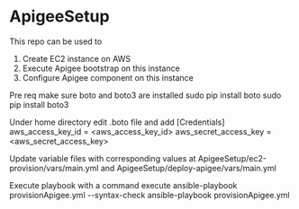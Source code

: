 # ApigeeSetup
This repo can be used to 
1. Create EC2 instance on AWS
2. Execute Apigee bootstrap on this instance
3. Configure Apigee component on this instance

Pre req
make sure boto and boto3 are installed
sudo pip install boto
sudo pip install boto3

Under home directory edit .boto file and add
[Credentials]
aws_access_key_id = <aws_access_key_id>
aws_secret_access_key = <aws_secret_access_key>

Update variable files with corresponding values at
ApigeeSetup/ec2-provision/vars/main.yml and
ApigeeSetup/deploy-apigee/vars/main.yml

Execute playbook with a command
execute
ansible-playbook provisionApigee.yml --syntax-check
ansible-playbook provisionApigee.yml
